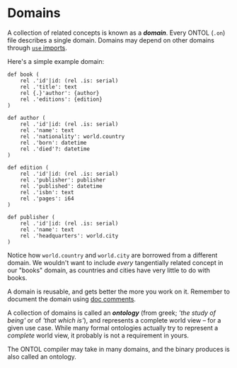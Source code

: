 # Domains

A collection of related concepts is known as a ***domain***. Every ONTOL (`.on`) file describes a single domain. Domains may depend on other domains through [`use` imports](use.md).

Here's a simple example domain:

```ontol
def book (
    rel .'id'|id: (rel .is: serial)
    rel .'title': text
    rel {.}'author': {author}
    rel .'editions': {edition}
)

def author (
    rel .'id'|id: (rel .is: serial)
    rel .'name': text
    rel .'nationality': world.country
    rel .'born': datetime
    rel .'died'?: datetime
)

def edition (
    rel .'id'|id: (rel .is: serial)
    rel .'publisher': publisher
    rel .'published': datetime
    rel .'isbn': text
    rel .'pages': i64
)

def publisher (
    rel .'id'|id: (rel .is: serial)
    rel .'name': text
    rel .'headquarters': world.city
)
```

Notice how `world.country` and `world.city` are borrowed from a different domain. We wouldn't want to include _every_ tangentially related concept in our "books" domain, as countries and cities have very little to do with books.

A domain is reusable, and gets better the more you work on it. Remember to document the domain using [doc comments](comments.md#doc-comments).

A collection of domains is called an ***ontology*** (from greek; _'the study of being'_ or of _'that which is'_), and represents a complete world view – for a given use case. While many formal ontologies actually try to represent a _complete_ world view, it probably is not a requirement in yours.

The ONTOL compiler may take in many domains, and the binary produces is also called an ontology.
